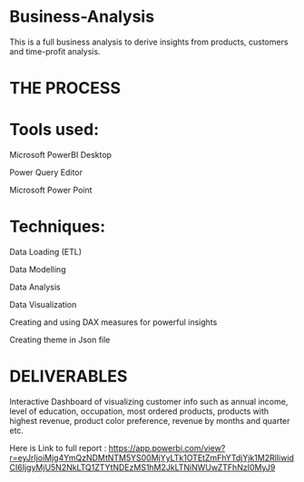 # Business-Analysis

This is a full business analysis to derive insights from products, customers and time-profit analysis.


# THE PROCESS

# Tools used:

Microsoft PowerBI Desktop

Power Query Editor

Microsoft Power Point

# Techniques:

Data Loading (ETL)

Data Modelling

Data Analysis

Data Visualization

Creating and using DAX measures for powerful insights

Creating theme in Json file

# DELIVERABLES

Interactive Dashboard of visualizing customer info such as annual income, level of education, occupation, most ordered products, products with highest revenue, product color preference, revenue by months and quarter etc.

Here is Link to full report : https://app.powerbi.com/view?r=eyJrIjoiMjg4YmQzNDMtNTM5YS00MjYyLTk1OTEtZmFhYTdjYjk1M2RlIiwidCI6IjgyMjU5N2NkLTQ1ZTYtNDEzMS1hM2JkLTNiNWUwZTFhNzI0MyJ9
